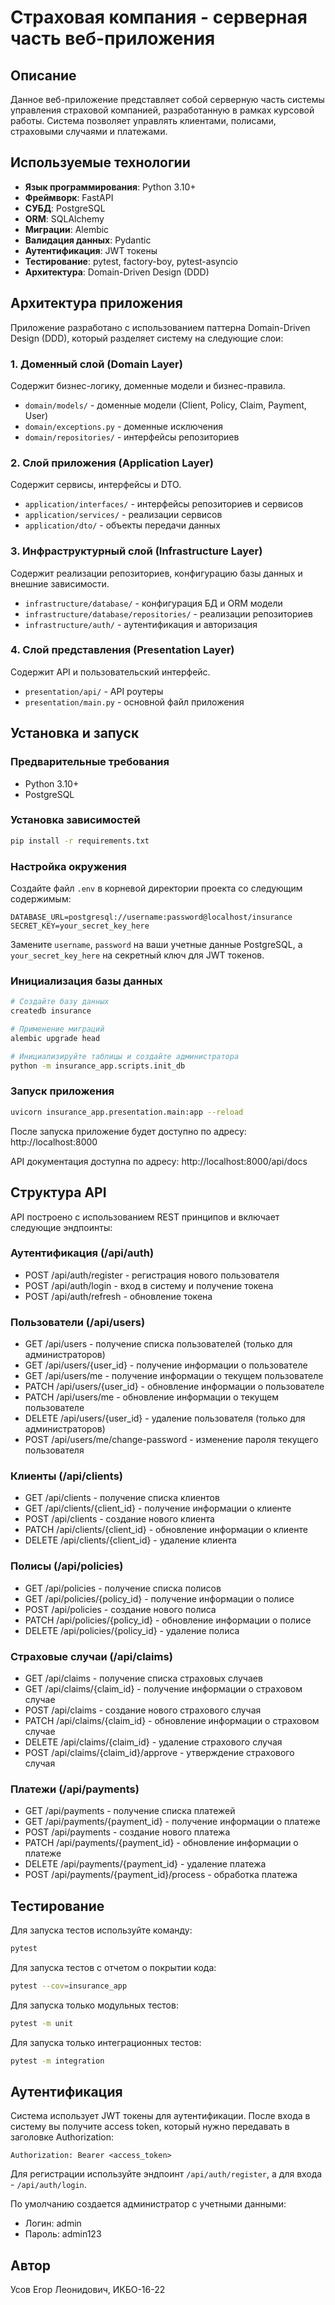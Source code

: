 # Страховая компания - серверная часть веб-приложения

## Описание

Данное веб-приложение представляет собой серверную часть системы управления страховой компанией, 
разработанную в рамках курсовой работы. Система позволяет управлять клиентами, полисами, 
страховыми случаями и платежами.

## Используемые технологии

- **Язык программирования**: Python 3.10+
- **Фреймворк**: FastAPI
- **СУБД**: PostgreSQL
- **ORM**: SQLAlchemy
- **Миграции**: Alembic
- **Валидация данных**: Pydantic
- **Аутентификация**: JWT токены
- **Тестирование**: pytest, factory-boy, pytest-asyncio
- **Архитектура**: Domain-Driven Design (DDD)

## Архитектура приложения

Приложение разработано с использованием паттерна Domain-Driven Design (DDD), который разделяет систему на следующие слои:

### 1. Доменный слой (Domain Layer)
Содержит бизнес-логику, доменные модели и бизнес-правила.
- `domain/models/` - доменные модели (Client, Policy, Claim, Payment, User)
- `domain/exceptions.py` - доменные исключения
- `domain/repositories/` - интерфейсы репозиториев

### 2. Слой приложения (Application Layer)
Содержит сервисы, интерфейсы и DTO.
- `application/interfaces/` - интерфейсы репозиториев и сервисов
- `application/services/` - реализации сервисов
- `application/dto/` - объекты передачи данных

### 3. Инфраструктурный слой (Infrastructure Layer)
Содержит реализации репозиториев, конфигурацию базы данных и внешние зависимости.
- `infrastructure/database/` - конфигурация БД и ORM модели
- `infrastructure/database/repositories/` - реализации репозиториев
- `infrastructure/auth/` - аутентификация и авторизация

### 4. Слой представления (Presentation Layer)
Содержит API и пользовательский интерфейс.
- `presentation/api/` - API роутеры
- `presentation/main.py` - основной файл приложения

## Установка и запуск

### Предварительные требования
- Python 3.10+
- PostgreSQL

### Установка зависимостей

```bash
pip install -r requirements.txt
```

### Настройка окружения

Создайте файл `.env` в корневой директории проекта со следующим содержимым:

```
DATABASE_URL=postgresql://username:password@localhost/insurance
SECRET_KEY=your_secret_key_here
```

Замените `username`, `password` на ваши учетные данные PostgreSQL, а `your_secret_key_here` на секретный ключ для JWT токенов.

### Инициализация базы данных

```bash
# Создайте базу данных
createdb insurance

# Применение миграций
alembic upgrade head

# Инициализируйте таблицы и создайте администратора
python -m insurance_app.scripts.init_db
```

### Запуск приложения

```bash
uvicorn insurance_app.presentation.main:app --reload
```

После запуска приложение будет доступно по адресу: http://localhost:8000

API документация доступна по адресу: http://localhost:8000/api/docs

## Структура API

API построено с использованием REST принципов и включает следующие эндпоинты:

### Аутентификация (/api/auth)
- POST /api/auth/register - регистрация нового пользователя
- POST /api/auth/login - вход в систему и получение токена
- POST /api/auth/refresh - обновление токена

### Пользователи (/api/users)
- GET /api/users - получение списка пользователей (только для администраторов)
- GET /api/users/{user_id} - получение информации о пользователе
- GET /api/users/me - получение информации о текущем пользователе
- PATCH /api/users/{user_id} - обновление информации о пользователе
- PATCH /api/users/me - обновление информации о текущем пользователе
- DELETE /api/users/{user_id} - удаление пользователя (только для администраторов)
- POST /api/users/me/change-password - изменение пароля текущего пользователя

### Клиенты (/api/clients)
- GET /api/clients - получение списка клиентов
- GET /api/clients/{client_id} - получение информации о клиенте
- POST /api/clients - создание нового клиента
- PATCH /api/clients/{client_id} - обновление информации о клиенте
- DELETE /api/clients/{client_id} - удаление клиента

### Полисы (/api/policies)
- GET /api/policies - получение списка полисов
- GET /api/policies/{policy_id} - получение информации о полисе
- POST /api/policies - создание нового полиса
- PATCH /api/policies/{policy_id} - обновление информации о полисе
- DELETE /api/policies/{policy_id} - удаление полиса

### Страховые случаи (/api/claims)
- GET /api/claims - получение списка страховых случаев
- GET /api/claims/{claim_id} - получение информации о страховом случае
- POST /api/claims - создание нового страхового случая
- PATCH /api/claims/{claim_id} - обновление информации о страховом случае
- DELETE /api/claims/{claim_id} - удаление страхового случая
- POST /api/claims/{claim_id}/approve - утверждение страхового случая

### Платежи (/api/payments)
- GET /api/payments - получение списка платежей
- GET /api/payments/{payment_id} - получение информации о платеже
- POST /api/payments - создание нового платежа
- PATCH /api/payments/{payment_id} - обновление информации о платеже
- DELETE /api/payments/{payment_id} - удаление платежа
- POST /api/payments/{payment_id}/process - обработка платежа

## Тестирование

Для запуска тестов используйте команду:

```bash
pytest
```

Для запуска тестов с отчетом о покрытии кода:

```bash
pytest --cov=insurance_app
```

Для запуска только модульных тестов:

```bash
pytest -m unit
```

Для запуска только интеграционных тестов:

```bash
pytest -m integration
```

## Аутентификация

Система использует JWT токены для аутентификации. После входа в систему вы получите access token, который нужно передавать в заголовке Authorization:

```
Authorization: Bearer <access_token>
```

Для регистрации используйте эндпоинт `/api/auth/register`, а для входа - `/api/auth/login`.

По умолчанию создается администратор с учетными данными:
- Логин: admin
- Пароль: admin123

## Автор

Усов Егор Леонидович, ИКБО-16-22
